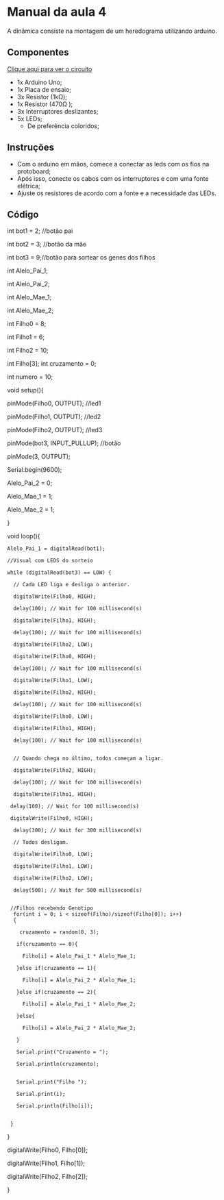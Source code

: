 # Manual da aula 4
A dinâmica consiste na montagem de um heredograma utilizando arduino.

## Componentes
[Clique aqui para ver o circuito](https://www.tinkercad.com/things/cZc2hi8WsCA)
- 1x Arduino Uno;
- 1x Placa de ensaio;
- 3x Resistor (1kΩ);
- 1x Resistor (470Ω );
- 3x Interruptores deslizantes;
- 5x LEDs;
  - De preferência coloridos;

## Instruções
- Com o arduino em mãos, comece a conectar as leds com os fios na protoboard;
- Após isso, conecte os cabos com os interruptores e com uma fonte elétrica;
- Ajuste os resistores de acordo com a fonte e a necessidade das LEDs.


##  Código
int bot1 = 2; //botão pai

 int bot2 = 3; //botão da mãe
 
 int bot3 = 9;//botão para sortear os genes dos filhos
 
 int Alelo_Pai_1;
 
 int Alelo_Pai_2; 
 
 int Alelo_Mae_1;
 
 int Alelo_Mae_2;
 
 int Filho0 = 8;
 
 int Filho1 = 6;
 
 int Filho2 = 10;
 
 int Filho[3];
 int cruzamento = 0;
 
 int numero = 10;
 
void setup(){
  
  
  pinMode(Filho0, OUTPUT); //led1
  
  pinMode(Filho1, OUTPUT); //led2
  
  pinMode(Filho2, OUTPUT); //led3
  
  pinMode(bot3, INPUT_PULLUP); //botão
  
 
 
  pinMode(3, OUTPUT);
  
  Serial.begin(9600);
  
 
  Alelo_Pai_2 = 0;
  
  Alelo_Mae_1 = 1;
  
  Alelo_Mae_2 = 1;
  
  
}
 
void loop(){
  
    Alelo_Pai_1 = digitalRead(bot1);
    
    //Visual com LEDS do sorteio
    
    while (digitalRead(bot3) == LOW) {
    
      // Cada LED liga e desliga o anterior.
      
      digitalWrite(Filho0, HIGH);
      
      delay(100); // Wait for 100 millisecond(s)
      
      digitalWrite(Filho1, HIGH);
      
      delay(100); // Wait for 100 millisecond(s)
      
      digitalWrite(Filho2, LOW);
      
      digitalWrite(Filho0, HIGH);
      
      delay(100); // Wait for 100 millisecond(s)
      
      digitalWrite(Filho1, LOW);
      
      digitalWrite(Filho2, HIGH);
      
      delay(100); // Wait for 100 millisecond(s)
      
      digitalWrite(Filho0, LOW);
      
      digitalWrite(Filho1, HIGH);
      
      delay(100); // Wait for 100 millisecond(s)
  
   
      // Quando chega no último, todos começam a ligar.   
      
      digitalWrite(Filho2, HIGH);
      
      delay(100); // Wait for 100 millisecond(s)
      
      digitalWrite(Filho1, HIGH);
     
     delay(100); // Wait for 100 millisecond(s)
     
     digitalWrite(Filho0, HIGH);
     
      delay(300); // Wait for 300 millisecond(s)
      
      // Todos desligam.
      
      digitalWrite(Filho0, LOW);
      
      digitalWrite(Filho1, LOW);
      
      digitalWrite(Filho2, LOW);
      
      delay(500); // Wait for 500 millisecond(s)
      
 
     //Filhos recebendo Genotipo    
      for(int i = 0; i < sizeof(Filho)/sizeof(Filho[0]); i++)
      {
    
        cruzamento = random(0, 3);
  
       if(cruzamento == 0){
       
         Filho[i] = Alelo_Pai_1 * Alelo_Mae_1;
  
       }else if(cruzamento == 1){
       
         Filho[i] = Alelo_Pai_2 * Alelo_Mae_1;
    
       }else if(cruzamento == 2){
       
         Filho[i] = Alelo_Pai_1 * Alelo_Mae_2;
    
       }else{
       
         Filho[i] = Alelo_Pai_2 * Alelo_Mae_2;
         
       }
      
       Serial.print("Cruzamento = ");
       
       Serial.println(cruzamento);
       
    
       Serial.print("Filho ");
       
       Serial.print(i);   
       
       Serial.println(Filho[i]);
       
 
     }
 
  }
 
 digitalWrite(Filho0, Filho[0]);
 
 digitalWrite(Filho1, Filho[1]);
 
 digitalWrite(Filho2, Filho[2]); 
  
}

